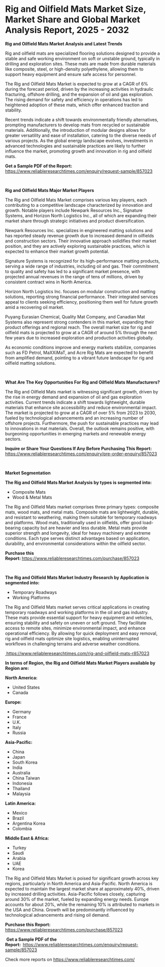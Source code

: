 <p><h1>Rig and Oilfield Mats Market Size, Market Share and Global Market Analysis Report, 2025 - 2032</h1></p><p><strong>Rig and Oilfield Mats Market Analysis and Latest Trends</strong></p>
<p><p>Rig and oilfield mats are specialized flooring solutions designed to provide a stable and safe working environment on soft or unstable ground, typically in drilling and exploration sites. These mats are made from durable materials like composite, steel, or high-density polyethylene, allowing them to support heavy equipment and ensure safe access for personnel.</p><p>The Rig and Oilfield Mats Market is expected to grow at a CAGR of 6% during the forecast period, driven by the increasing activities in hydraulic fracturing, offshore drilling, and the expansion of oil and gas exploration. The rising demand for safety and efficiency in operations has led to heightened adoption of these mats, which offer enhanced traction and stability.</p><p>Recent trends indicate a shift towards environmentally friendly alternatives, prompting manufacturers to develop mats from recycled or sustainable materials. Additionally, the introduction of modular designs allows for greater versatility and ease of installation, catering to the diverse needs of various projects. As the global energy landscape evolves, investments in advanced technologies and sustainable practices are likely to further influence the market, promoting growth and innovation in rig and oilfield mats.</p></p>
<p><strong>Get a Sample PDF of the Report:&nbsp;</strong> <a href="https://www.reliableresearchtimes.com/enquiry/request-sample/857023?utm_campaign=2199&utm_medium=2&utm_source=Github&utm_content=ia&utm_term=17022025&utm_id=rig-and-oilfield-mats">https://www.reliableresearchtimes.com/enquiry/request-sample/857023</a></p>
<p>&nbsp;</p>
<p><strong>Rig and Oilfield Mats Major Market Players</strong></p>
<p><p>The Rig and Oilfield Mats Market comprises various key players, each contributing to a competitive landscape characterized by innovation and growth. Notable players include Newpark Resources Inc., Signature Systems, and Horizon North Logistics Inc., all of which are expanding their market share through strategic initiatives and product diversification.</p><p>Newpark Resources Inc. specializes in engineered matting solutions and has reported steady revenue growth due to increased demand in oilfields and construction sectors. Their innovative approach solidifies their market position, and they are actively exploring sustainable practices, which is expected to enhance their market growth potential.</p><p>Signature Systems is recognized for its high-performance matting products, serving a wide range of industries, including oil and gas. Their commitment to quality and safety has led to a significant market presence, with projected annual revenues in the range of tens of millions, driven by consistent contract wins in North America.</p><p>Horizon North Logistics Inc. focuses on modular construction and matting solutions, reporting strong financial performance. Their integrated services appeal to clients seeking efficiency, positioning them well for future growth amid a recovering oil market.</p><p>Puyang Eurasian Chemical, Quality Mat Company, and Canadian Mat Systems also represent strong contenders in this market, expanding their product offerings and regional reach. The overall market size for rig and oilfield mats is projected to grow at a CAGR of around 5% through the next few years due to increased exploration and production activities globally.</p><p>As economic conditions improve and energy markets stabilize, companies such as FD Petrol, MaXXiMaT, and Acre Rig Mats are expected to benefit from amplified demand, pointing to a vibrant future landscape for rig and oilfield matting solutions.</p></p>
<p>&nbsp;</p>
<p><strong>What Are The Key Opportunities For Rig and Oilfield Mats Manufacturers?</strong></p>
<p><p>The Rig and Oilfield Mats market is witnessing significant growth, driven by the rise in energy demand and expansion of oil and gas exploration activities. Current trends indicate a shift towards lightweight, durable materials that enhance site accessibility and reduce environmental impact. The market is projected to grow at a CAGR of over 5% from 2023 to 2030, fueled by technological advancements and an increasing number of offshore projects. Furthermore, the push for sustainable practices may lead to innovations in mat materials. Overall, the outlook remains positive, with burgeoning opportunities in emerging markets and renewable energy sectors.</p></p>
<p><strong>Inquire or Share Your Questions If Any Before Purchasing This Report:</strong> <a href="https://www.reliableresearchtimes.com/enquiry/pre-order-enquiry/857023?utm_campaign=2199&utm_medium=2&utm_source=Github&utm_content=ia&utm_term=17022025&utm_id=rig-and-oilfield-mats">https://www.reliableresearchtimes.com/enquiry/pre-order-enquiry/857023</a></p>
<p>&nbsp;</p>
<p><strong>Market Segmentation</strong></p>
<p><strong>The Rig and Oilfield Mats Market Analysis by types is segmented into:</strong></p>
<p><ul><li>Composite Mats</li><li>Wood & Metal Mats</li></ul></p>
<p><p>The Rig and Oilfield Mats market comprises three primary types: composite mats, wood mats, and metal mats. Composite mats are lightweight, durable, and resistant to weathering, making them suitable for temporary roadways and platforms. Wood mats, traditionally used in oilfields, offer good load-bearing capacity but are heavier and less durable. Metal mats provide superior strength and longevity, ideal for heavy machinery and extreme conditions. Each type serves distinct advantages based on application, durability, and environmental considerations within the oilfield sector.</p></p>
<p><strong>Purchase this Report:&nbsp;</strong><a href="https://www.reliableresearchtimes.com/purchase/857023?utm_campaign=2199&utm_medium=2&utm_source=Github&utm_content=ia&utm_term=17022025&utm_id=rig-and-oilfield-mats">https://www.reliableresearchtimes.com/purchase/857023</a></p>
<p>&nbsp;</p>
<p><strong>The Rig and Oilfield Mats Market Industry Research by Application is segmented into:</strong></p>
<p><ul><li>Temporary Roadways</li><li>Working Platforms</li></ul></p>
<p><p>The Rig and Oilfield Mats market serves critical applications in creating temporary roadways and working platforms in the oil and gas industry. These mats provide essential support for heavy equipment and vehicles, ensuring stability and safety on uneven or soft ground. They facilitate access to remote sites, minimize environmental impact, and enhance operational efficiency. By allowing for quick deployment and easy removal, rig and oilfield mats optimize site logistics, enabling uninterrupted workflows in challenging terrains and adverse weather conditions.</p></p>
<p><a href="https://www.reliableresearchtimes.com/rig-and-oilfield-mats-r857023?utm_campaign=2199&utm_medium=2&utm_source=Github&utm_content=ia&utm_term=17022025&utm_id=rig-and-oilfield-mats">&nbsp;https://www.reliableresearchtimes.com/rig-and-oilfield-mats-r857023</a></p>
<p><strong>In terms of Region, the Rig and Oilfield Mats Market Players available by Region are:</strong></p>
<p>
    <p> <strong> North America: </strong>
        <ul>
            <li>United States</li>
            <li>Canada</li>
        </ul>
        </p> 
    <p> <strong> Europe: </strong>
        <ul>
            <li>Germany</li>
            <li>France</li>
            <li>U.K.</li>
            <li>Italy</li>
            <li>Russia</li>
        </ul>
        </p> 
    <p> <strong> Asia-Pacific: </strong>
        <ul>
            <li>China</li>
            <li>Japan</li>
            <li>South Korea</li>
            <li>India</li>
            <li>Australia</li>
            <li>China Taiwan</li>
            <li>Indonesia</li>
            <li>Thailand</li>
            <li>Malaysia</li>
        </ul>
        </p> 
    <p> <strong> Latin America: </strong>
        <ul>
            <li>Mexico</li>
            <li>Brazil</li>
            <li>Argentina Korea</li>
            <li>Colombia</li>
        </ul>
        </p> 
    <p> <strong> Middle East & Africa: </strong>
        <ul>
            <li>Turkey</li>
            <li>Saudi</li>
            <li>Arabia</li>
            <li>UAE</li>
            <li>Korea</li>
        </ul>
    </p>
    </p>
<p><p>The Rig and Oilfield Mats Market is poised for significant growth across key regions, particularly in North America and Asia-Pacific. North America is expected to maintain the largest market share at approximately 40%, driven by increased drilling activities. Asia-Pacific follows closely, capturing around 30% of the market, fueled by expanding energy needs. Europe accounts for about 20%, while the remaining 10% is attributed to markets in the USA and China. Growth will be predominantly influenced by technological advancements and rising oil demand.</p></p>
<p><strong>Purchase this Report: </strong><a href="https://www.reliableresearchtimes.com/purchase/857023?utm_campaign=2199&utm_medium=2&utm_source=Github&utm_content=ia&utm_term=17022025&utm_id=rig-and-oilfield-mats">https://www.reliableresearchtimes.com/purchase/857023</a></p>
<p>&nbsp;<strong>Get a Sample PDF of the Report:&nbsp;&nbsp;</strong><a href="https://www.reliableresearchtimes.com/enquiry/request-sample/857023?utm_campaign=2199&utm_medium=2&utm_source=Github&utm_content=ia&utm_term=17022025&utm_id=rig-and-oilfield-mats">https://www.reliableresearchtimes.com/enquiry/request-sample/857023</a></p>
<p><strong></strong></p>
<p>Check more reports on <a href="https://www.reliableresearchtimes.com/?utm_campaign=2199&utm_medium=2&utm_source=Github&utm_content=ia&utm_term=17022025&utm_id=rig-and-oilfield-mats">https://www.reliableresearchtimes.com/</a></p>